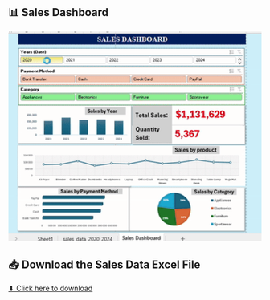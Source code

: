 <h2>📊 Sales Dashboard</h2>

<img src="https://raw.githubusercontent.com/Abiodun360of/EXCEL-REPO/main/Sales%20Dashboard/sales_data_2020_2024.xlsx-Excel2025-03-1401-36-14-ezgif.com-crop.gif" width="1000">

## 📥 Download the Sales Data Excel File
[⬇ Click here to download](https://github.com/Abiodun360of/EXCEL-REPO/raw/main/Sales%20Dashboard/sales_data_2020_2024.xlsx)
